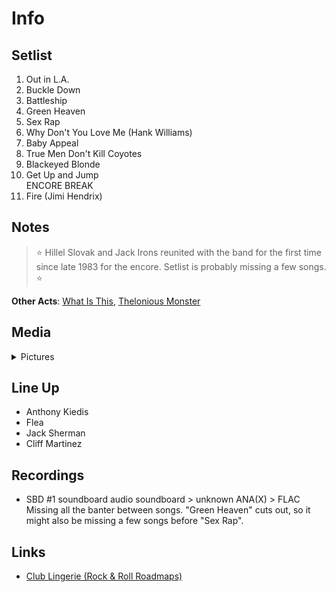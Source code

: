 # Info


## Setlist

1. Out in L.A.
2. Buckle Down
3. Battleship
4. Green Heaven
5. Sex Rap
6. Why Don't You Love Me (Hank Williams)
7. Baby Appeal
8. True Men Don't Kill Coyotes
9. Blackeyed Blonde
10. Get Up and Jump
<br>ENCORE BREAK
11. Fire (Jimi Hendrix)

## Notes

> :star: Hillel Slovak and Jack Irons reunited with the band for the first time since late 1983 for the encore.
Setlist is probably missing a few songs. :star:

**Other Acts**: [What Is This](https://en.wikipedia.org/wiki/What_Is_This%3F), [Thelonious Monster](https://en.wikipedia.org/wiki/Thelonious_Monster)

## Media 

<details>
  <summary>Pictures</summary>
  <img alt="Flyer" title="Flyer" src="19840811f.png" height="200" />
  <img alt="Clipping" title="Clipping" src="19840811a.jpg" height="200" />
</details>

## Line Up

* Anthony Kiedis
* Flea
* Jack Sherman
* Cliff Martinez

## Recordings

* SBD #1 soundboard audio soundboard > unknown ANA(X) > FLAC Missing all the banter between songs. "Green Heaven" cuts out, so it might also be missing a few songs before "Sex Rap".

## Links

* [Club Lingerie (Rock & Roll Roadmaps)](https://rockandrollroadmap.com/places/where-they-played/los-angeles-area-venues/club-lingerie)